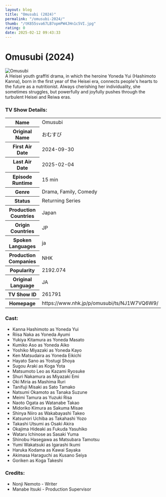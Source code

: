 ```yaml
---
layout: blog
title: "Omusubi (2024)"
permalink: "/omusubi-2024/"
thumb: "/tK855sva67LB7opmPW4JHn1c5VI.jpg"
rating: 0
date: 2025-02-12 09:43:33
---
```

<h1 class="title">Omusubi (2024)</h1><div class="poster"><img src="{{ site.imglink }}/tK855sva67LB7opmPW4JHn1c5VI.jpg" class="img-fluid my-3" alt="Omusubi"/></div><div class="plot">A Heisei youth graffiti drama, in which the heroine Yoneda Yui (Hashimoto Kanna), born in the first year of the Heisei era, connects people's hearts to the future as a nutritionist. Always cherishing her individuality, she sometimes struggles, but powerfully and joyfully pushes through the turbulent Heisei and Reiwa eras.</div><h3>TV Show Details:</h3><table class="table table-bordered details"><tr><th>Name</th><td>Omusubi</td></tr><tr><th>Original Name</th><td>おむすび</td></tr><tr><th>First Air Date</th><td>2024-09-30</td></tr><tr><th>Last Air Date</th><td>2025-02-04</td></tr><tr><th>Episode Runtime</th><td>15 min</td></tr><tr><th>Genre</th><td>Drama, Family, Comedy</td></tr><tr><th>Status</th><td>Returning Series</td></tr><tr><th>Production Countries</th><td>Japan</td></tr><tr><th>Origin Countries</th><td>JP</td></tr><tr><th>Spoken Languages</th><td>ja</td></tr><tr><th>Production Companies</th><td>NHK</td></tr><tr><th>Popularity</th><td>2192.074</td></tr><tr><th>Original Language</th><td>JA</td></tr><tr><th>TV Show ID</th><td>261791</td></tr><tr><th>Homepage</th><td>https://www.nhk.jp/p/omusubi/ts/NJ1W7VQ6W9/</td></tr></table><h3>Cast:</h3><ul class="list-group cast"><li>Kanna Hashimoto as Yoneda Yui</li><li>Riisa Naka as Yoneda Ayumi</li><li>Yukiya Kitamura as Yoneda Masato</li><li>Kumiko Aso as Yoneda Aiko</li><li>Yoshiko Miyazaki as Yoneda Kayo</li><li>Ken Matsudaira as Yoneda Eikichi</li><li>Hayato Sano as Yostugi Shoya</li><li>Sugou Araki as Koga Yota</li><li>Matsumoto Leo as Kazami Ryosuke</li><li>Shuri Nakamura as Miyazaki Emi</li><li>Oki Miria as Mashima Ruri</li><li>Tanifuji Misaki as Sato Tamako</li><li>Natsumi Okamoto as Tanaka Suzune</li><li>Meimi Tamura as Yuzuki Risa</li><li>Naoto Ogata as Watanabe Takao</li><li>Midoriko Kimura as Sakuma Misae</li><li>Shinya Niiro as Wakabayashi Takeo</li><li>Katsunori Uchiba as Takahashi Yozo</li><li>Takashi Utsumi as Osaki Akira</li><li>Okajima Hideaki as Fukuda Yasuhiko</li><li>Wataru Ichinose as Sasaki Yuma</li><li>Shinobu Hasegawa as Matsubara Tamotsu</li><li>Yumi Wakatsuki as Igarashi Ikumi</li><li>Haruka Kodama as Kawai Sayaka</li><li>Akimasa Haraguchi as Kusano Seiya</li><li>Goriken as Koga Takeshi</li></ul><h3>Credits:</h3><ul class="list-group crew"><li>Nonji Nemoto - Writer</li><li>Manabe Itsuki - Production Supervisor</li></ul>